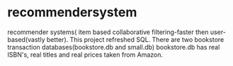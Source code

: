 # recommendersystem
recommender systems( item based collaborative filtering-faster then user-based(vastly better). This project refreshed SQL. There are two bookstore transaction databases(bookstore.db and small.db) bookstore.db has real ISBN's, real titles and real prices taken from Amazon. 
